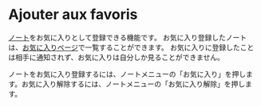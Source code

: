 # Ajouter aux favoris
[ノート](./node)をお気に入りとして登録できる機能です。 お気に入り登録したノートは、[お気に入りページ](./my/favorites)で一覧することができます。 お気に入りに登録したことは相手に通知されず、お気に入りは自分しか見ることができません。

ノートをお気に入り登録するには、ノートメニューの「お気に入り」を押します。お気に入り解除するには、ノートメニューの「お気に入り解除」を押します。

